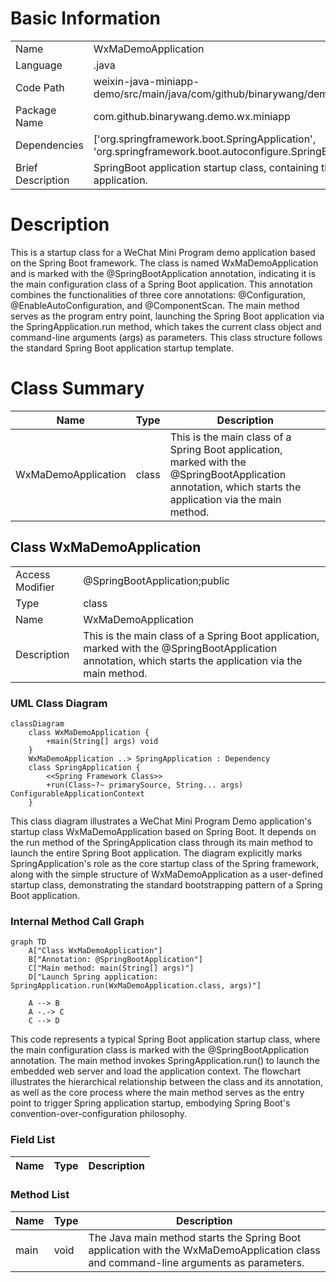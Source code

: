 # Basic Information

|      |      |
|------|------|
| Name | WxMaDemoApplication |
| Language | .java |
| Code Path | weixin-java-miniapp-demo/src/main/java/com/github/binarywang/demo/wx/miniapp/WxMaDemoApplication.java |
| Package Name | com.github.binarywang.demo.wx.miniapp |
| Dependencies | ['org.springframework.boot.SpringApplication', 'org.springframework.boot.autoconfigure.SpringBootApplication'] |
| Brief Description | SpringBoot application startup class, containing the main method to run the Spring application. |

# Description

This is a startup class for a WeChat Mini Program demo application based on the Spring Boot framework. The class is named WxMaDemoApplication and is marked with the @SpringBootApplication annotation, indicating it is the main configuration class of a Spring Boot application. This annotation combines the functionalities of three core annotations: @Configuration, @EnableAutoConfiguration, and @ComponentScan. The main method serves as the program entry point, launching the Spring Boot application via the SpringApplication.run method, which takes the current class object and command-line arguments (args) as parameters. This class structure follows the standard Spring Boot application startup template.

# Class Summary

| Name   | Type  | Description |
|-------|------|-------------|
| WxMaDemoApplication | class | This is the main class of a Spring Boot application, marked with the @SpringBootApplication annotation, which starts the application via the main method. |



## Class WxMaDemoApplication

|      |      |
|------|------|
| Access Modifier | @SpringBootApplication;public |
| Type | class |
| Name | WxMaDemoApplication |
| Description | This is the main class of a Spring Boot application, marked with the @SpringBootApplication annotation, which starts the application via the main method. |


### UML Class Diagram

```mermaid
classDiagram
    class WxMaDemoApplication {
        +main(String[] args) void
    }
    WxMaDemoApplication ..> SpringApplication : Dependency
    class SpringApplication {
        <<Spring Framework Class>>
        +run(Class~?~ primarySource, String... args) ConfigurableApplicationContext
    }
```

This class diagram illustrates a WeChat Mini Program Demo application's startup class WxMaDemoApplication based on Spring Boot. It depends on the run method of the SpringApplication class through its main method to launch the entire Spring Boot application. The diagram explicitly marks SpringApplication's role as the core startup class of the Spring framework, along with the simple structure of WxMaDemoApplication as a user-defined startup class, demonstrating the standard bootstrapping pattern of a Spring Boot application.


### Internal Method Call Graph

```mermaid
graph TD
    A["Class WxMaDemoApplication"]
    B["Annotation: @SpringBootApplication"]
    C["Main method: main(String[] args)"]
    D["Launch Spring application: SpringApplication.run(WxMaDemoApplication.class, args)"]

    A --> B
    A -.-> C
    C --> D
```

This code represents a typical Spring Boot application startup class, where the main configuration class is marked with the @SpringBootApplication annotation. The main method invokes SpringApplication.run() to launch the embedded web server and load the application context. The flowchart illustrates the hierarchical relationship between the class and its annotation, as well as the core process where the main method serves as the entry point to trigger Spring application startup, embodying Spring Boot's convention-over-configuration philosophy.

### Field List

| Name  | Type  | Description |
|-------|-------|------|

### Method List

| Name  | Type  | Description |
|-------|-------|------|
| main | void | The Java main method starts the Spring Boot application with the WxMaDemoApplication class and command-line arguments as parameters. |




